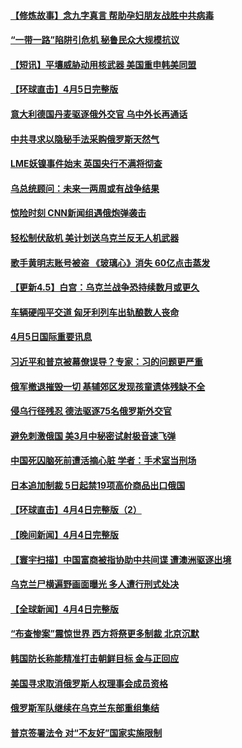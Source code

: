 #### [【修炼故事】念九字真言 帮助孕妇朋友战胜中共病毒](../pages/prog202/a103392786.md) 
#### [“一带一路”陷阱引危机 秘鲁民众大规模抗议](../pages/prog202/a103392779.md) 
#### [【短讯】平壤威胁动用核武器 美国重申韩美同盟](../pages/prog202/a103392776.md) 
#### [【环球直击】4月5日完整版](../pages/prog202/a103392721.md) 
#### [意大利德国丹麦驱逐俄外交官 乌中外长再通话](../pages/prog202/a103392709.md) 
#### [中共寻求以隐秘手法采购俄罗斯天然气](../pages/prog202/a103392561.md) 
#### [LME妖镍事件始末 英国央行不满将彻查](../pages/prog202/a103392607.md) 
#### [乌总统顾问：未来一两周或有战争结果](../pages/prog202/a103392442.md) 
#### [惊险时刻 CNN新闻组遇俄炮弹袭击](../pages/prog202/a103392426.md) 
#### [轻松制伏敌机 美计划送乌克兰反无人机武器](../pages/prog202/a103392412.md) 
#### [歌手黄明志账号被盗 《玻璃心》消失 60亿点击蒸发](../pages/prog202/a103392394.md) 
#### [【更新4.5】白宫：乌克兰战争恐持续数月或更久](../pages/prog202/a103392315.md) 
#### [车辆硬闯平交道 匈牙利列车出轨酿数人丧命](../pages/prog202/a103392367.md) 
#### [4月5日国际重要讯息](../pages/prog202/a103392345.md) 
#### [习近平和普京被幕僚误导？专家：习的问题更严重](../pages/prog202/a103392336.md) 
#### [俄军撤退摧毁一切 基辅郊区发现孩童遗体残缺不全](../pages/prog202/a103392262.md) 
#### [侵乌行径残忍 德法驱逐75名俄罗斯外交官](../pages/prog202/a103392236.md) 
#### [避免刺激俄国 美3月中秘密试射极音速飞弹](../pages/prog202/a103392228.md) 
#### [中国死囚脑死前遭活摘心脏 学者：手术室当刑场](../pages/prog202/a103392183.md) 
#### [日本追加制裁 5日起禁19项高价商品出口俄国](../pages/prog202/a103392213.md) 
#### [【环球直击】4月4日完整版（2）](../pages/prog202/a103391799.md) 
#### [【晚间新闻】4月4日完整版](../pages/prog202/a103392065.md) 
#### [【寰宇扫描】中国富商被指协助中共间谍 遭澳洲驱逐出境](../pages/prog202/a103392086.md) 
#### [乌克兰尸横遍野画面曝光 多人遭行刑式处决](../pages/prog202/a103392106.md) 
#### [【全球新闻】4月4日完整版](../pages/prog202/a103391941.md) 
#### [“布查惨案”震惊世界 西方将祭更多制裁 北京沉默](../pages/prog202/a103391991.md) 
#### [韩国防长称能精准打击朝鲜目标 金与正回应](../pages/prog202/a103391688.md) 
#### [美国寻求取消俄罗斯人权理事会成员资格](../pages/prog202/a103391891.md) 
#### [俄罗斯军队继续在乌克兰东部重组集结](../pages/prog202/a103391865.md) 
#### [普京签署法令 对“不友好”国家实施限制](../pages/prog202/a103391849.md) 
